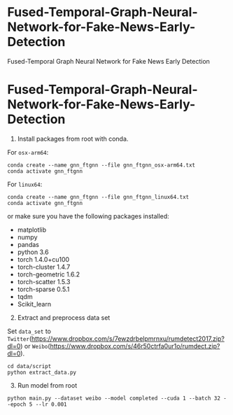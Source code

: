 # Fused-Temporal-Graph-Neural-Network-for-Fake-News-Early-Detection
Fused-Temporal Graph Neural Network for Fake News Early Detection
# Fused-Temporal-Graph-Neural-Network-for-Fake-News-Early-Detection

1. Install packages from root with conda. 

For `osx-arm64`:
```
conda create --name gnn_ftgnn --file gnn_ftgnn_osx-arm64.txt
conda activate gnn_ftgnn
```

For `linux64`:
```
conda create --name gnn_ftgnn --file gnn_ftgnn_linux64.txt
conda activate gnn_ftgnn
```

or make sure you have the following packages installed:

* matplotlib
* numpy
* pandas
* python 3.6
* torch 1.4.0+cu100
* torch-cluster 1.4.7
* torch-geometric 1.6.2
* torch-scatter 1.5.3
* torch-sparse 0.5.1
* tqdm
* Scikit_learn
  
2. Extract and preprocess data set

Set `data_set` to `Twitter`(https://www.dropbox.com/s/7ewzdrbelpmrnxu/rumdetect2017.zip?dl=0) or `Weibo`(https://www.dropbox.com/s/46r50ctrfa0ur1o/rumdect.zip?dl=0).

```
cd data/script
python extract_data.py
```

3. Run model from root
```
python main.py --dataset weibo --model completed --cuda 1 --batch 32 --epoch 5 --lr 0.001
```

